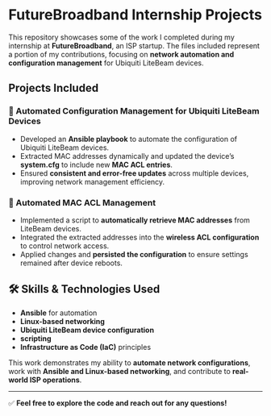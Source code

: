 # FutureBroadband Internship Projects

This repository showcases some of the work I completed during my internship at **FutureBroadband**, an ISP startup. The files included represent a portion of my contributions, focusing on **network automation and configuration management** for Ubiquiti LiteBeam devices.

## Projects Included

### 🚀 Automated Configuration Management for Ubiquiti LiteBeam Devices
- Developed an **Ansible playbook** to automate the configuration of Ubiquiti LiteBeam devices.
- Extracted MAC addresses dynamically and updated the device’s **system.cfg** to include new **MAC ACL entries**.
- Ensured **consistent and error-free updates** across multiple devices, improving network management efficiency.

### 🔧 Automated MAC ACL Management
- Implemented a script to **automatically retrieve MAC addresses** from LiteBeam devices.
- Integrated the extracted addresses into the **wireless ACL configuration** to control network access.
- Applied changes and **persisted the configuration** to ensure settings remained after device reboots.

## 🛠️ Skills & Technologies Used
- **Ansible** for automation
- **Linux-based networking**
- **Ubiquiti LiteBeam device configuration**
- **scripting**
- **Infrastructure as Code (IaC)** principles

This work demonstrates my ability to **automate network configurations**, work with **Ansible and Linux-based networking**, and contribute to **real-world ISP operations**.

---
✅ **Feel free to explore the code and reach out for any questions!**
